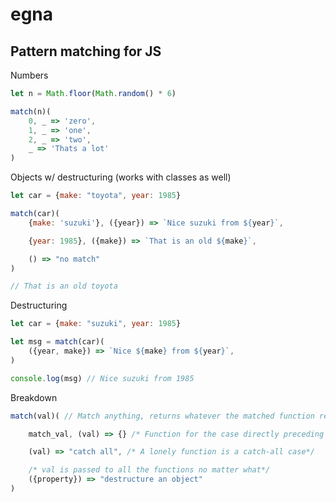 # egna
## Pattern matching for JS

Numbers
```javascript
let n = Math.floor(Math.random() * 6)

match(n)(
    0, _ => 'zero',
    1, _ => 'one',
    2, _ => 'two',
    _ => 'Thats a lot'
)
```

Objects w/ destructuring (works with classes as well)
```javascript
let car = {make: "toyota", year: 1985}

match(car)(
    {make: 'suzuki'}, ({year}) => `Nice suzuki from ${year}`,

    {year: 1985}, ({make}) => `That is an old ${make}`,

    () => "no match"
)

// That is an old toyota
```

Destructuring
```javascript
let car = {make: "suzuki", year: 1985}

let msg = match(car)(
    ({year, make}) => `Nice ${make} from ${year}`,
)

console.log(msg) // Nice suzuki from 1985
```

Breakdown
```javascript
match(val)( // Match anything, returns whatever the matched function returns

    match_val, (val) => {} /* Function for the case directly preceding it */,

    (val) => "catch all", /* A lonely function is a catch-all case*/

    /* val is passed to all the functions no matter what*/
    ({property}) => "destructure an object" 
)
```